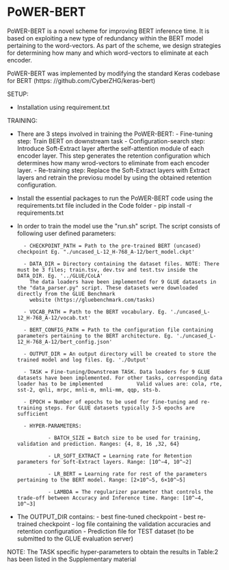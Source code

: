 # PoWER-BERT

PoWER-BERT is a novel scheme for improving BERT inference time. It is based on exploiting a new type of redundancy within the BERT model pertaining to the word-vectors. As part of the scheme, we design strategies for determining how many and which word-vectors to eliminate at each encoder.

PoWER-BERT was implemented by modifying the standard Keras codebase for BERT (https: //github.com/CyberZHG/keras-bert)

SETUP:

- Installation using requirement.txt

TRAINING:

- There are 3 steps involved in training the PoWER-BERT:
        - Fine-tuning step: Train BERT on downstream task
        - Configuration-search step: Introduce Soft-Extract layer afterthe self-attention module of each encoder layer. This step generates the retention configuration          which determines how many wrod-vectors to eliminate from each encoder layer.
        - Re-training step: Replace the Soft-Extract layers with Extract layers and retrain the previosu model by using the obtained retention configuration.

- Install the essential packages to run the PoWER-BERT code using the requirements.txt file included in the Code folder
        - pip install -r requirements.txt

- In order to train the model use the "run.sh" script. The script consists of following user defined parameters:

        - CHECKPOINT_PATH = Path to the pre-trained BERT (uncased) checkpoint Eg. "./uncased_L-12_H-768_A-12/bert_model.ckpt'

        - DATA_DIR = Directory containing the dataset files. NOTE: There must be 3 files; train.tsv, dev.tsv and test.tsv inside the DATA_DIR. Eg. '../GLUE/CoLA'
          The data loaders have been implemented for 9 GLUE datasets in the "data_parser.py" script. These datasets were downloaded directly from the GLUE Benchmark
          website (https://gluebenchmark.com/tasks)

        - VOCAB_PATH = Path to the BERT vocabulary. Eg. './uncased_L-12_H-768_A-12/vocab.txt'

        - BERT_CONFIG_PATH = Path to the configuration file containing parameters pertaining to the BERT architecture. Eg. './uncased_L-12_H-768_A-12/bert_config.json'

        - OUTPUT_DIR = An output directory will be created to store the trained model and log files. Eg. './Output'

        - TASK = Fine-tuning/Downstream TASK. Data loaders for 9 GLUE datasets have been implemented. For other tasks, corresponding data loader has to be implemented           Valid values are: cola, rte, sst-2, qnli, mrpc, mnli-m, mnli-mm, qqp, sts-b.

        - EPOCH = Number of epochs to be used for fine-tuning and re-training steps. For GLUE datasets typically 3-5 epochs are sufficient

        - HYPER-PARAMETERS:

                - BATCH_SIZE = Batch size to be used for training, validation and prediction. Ranges: {4, 8, 16 ,32, 64}

                - LR_SOFT_EXTRACT = Learning rate for Retention parameters for Soft-Extract layers. Range: [10^−4, 10^−2]

                - LR_BERT = Learning rate for rest of the parameters pertaining to the BERT model. Range: [2×10^−5, 6×10^−5]

                - LAMBDA = The regularizer parameter that controls the trade-off between Accuracy and Inference time. Range: [10^−4, 10^−3]


- The OUTPUT_DIR contains:
        - best fine-tuned checkpoint
        - best re-trained checkpoint
        - log file containing the validation accuracies and retention configuration
        - Prediction file for TEST dataset (to be submitted to the GLUE evaluation server)

NOTE: The TASK specific hyper-parameters to obtain the results in Table:2 has been listed in the Supplementary material

